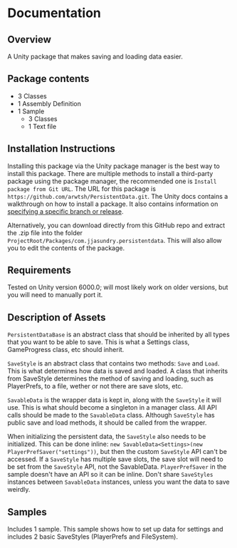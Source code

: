 # Documentation

## Overview

A Unity package that makes saving and loading data easier.

## Package contents

- 3 Classes
- 1 Assembly Definition
- 1 Sample
  - 3 Classes
  - 1 Text file

## Installation Instructions

Installing this package via the Unity package manager is the best way to install this package. There are multiple methods to install a third-party package using the package manager, the recommended one is `Install package from Git URL`. The URL for this package is `https://github.com/arwtsh/PersistentData.git`. The Unity docs contains a walkthrough on how to install a package. It also contains information on [specifying a specific branch or release](https://docs.unity3d.com/6000.0/Documentation/Manual/upm-git.html#revision).

Alternatively, you can download directly from this GitHub repo and extract the .zip file into the folder `ProjectRoot/Packages/com.jjasundry.persistentdata`. This will also allow you to edit the contents of the package.

## Requirements

Tested on Unity version 6000.0; will most likely work on older versions, but you will need to manually port it.

## Description of Assets

`PersistentDataBase` is an abstract class that should be inherited by all types that you want to be able to save. This is what a Settings class, GameProgress class, etc should inherit.

`SaveStyle` is an abstract class that contains two methods: `Save` and `Load`. This is what determines how data is saved and loaded. A class that inherits from SaveStyle determines the method of saving and loading, such as PlayerPrefs, to a file, wether or not there are save slots, etc.

`SavableData` is the wrapper data is kept in, along with the `SaveStyle` it will use. This is what should become a singleton in a manager class. All API calls should be made to the `SavableData` class. Although `SaveStyle` has public save and load methods, it should be called from the wrapper. 

When initializing the persistent data, the `SaveStyle` also needs to be initialized. This can be done inline: `new SavableData<Settings>(new PlayerPrefSaver("settings"))`, but then the custom `SaveStyle` API can't be accessed. If a `SaveStyle` has multiple save slots, the save slot will need to be set from the `SaveStyle` API, not the SavableData. `PlayerPrefSaver` in the sample doesn't have an API so it can be inline. Don't share `SaveStyles` instances between `SavableData` instances, unless you want the data to save weirdly.

## Samples

Includes 1 sample. This sample shows how to set up data for settings and includes 2 basic SaveStyles (PlayerPrefs and FileSystem).
